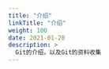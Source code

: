 ```yaml
---
title: "介绍"
linkTitle: "介绍"
weight: 100
date: 2021-01-20
description: >
  Git的介绍，以及Git的资料收集
---
```




